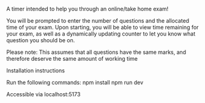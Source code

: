 A timer intended to help you through an online/take home exam!

You will be prompted to enter the number of questions and the allocated time of your exam.
Upon starting, you will be able to view time remaining for your exam, as well as a dynamically 
updating counter to let you know what question you should be on.

Please note: This assumes that all questions have the same marks, and therefore deserve the same 
amount of working time

Installation instructions

Run the following commands:
npm install
npm run dev

Accessible via localhost:5173
